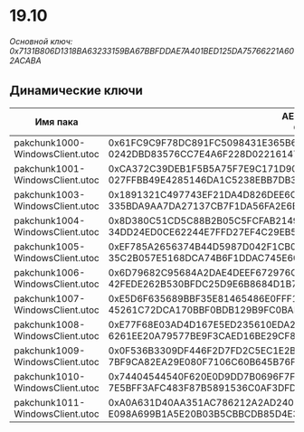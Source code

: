 # 19.10

###### Основной ключ: 0x7131B806D1318BA63233159BA67BBFDDAE7A401BED125DA75766221A602ACABA

## Динамические ключи

| Имя пака                              | AES Ключ</br>GUID                                                                                            | HiRes Текстуры |
|-----------------------------------|---------------------------------------------------------------------------------------------------------|-------------------|
| pakchunk1000-WindowsClient.utoc   | 0x61FC9C9F78DC891FC5098431E365B618CCCCA77A40DEB81B2FA5A7566252B714</br>0242DBD83576CC7E4A6F228D02216147 | ❌                 |
| pakchunk1001-WindowsClient.utoc   | 0xCA372C39DEB1F5B5A75F7E9C171D90DFFCE01EB0AB9EE5B08AE65EC6B75C33CB</br>027FFBB49E4285146DA1C5238EBB7DB3 | ❌                 |
| pakchunk1003-WindowsClient.utoc   | 0x1891321C497743EF21DA4D826DEE6C7C6D6534B9971D2B6CDE7FB44181F82A38</br>335BDA9AA7DA27137CB7F1DA56FA2E6B | ❌                 |
| pakchunk1004-WindowsClient.utoc   | 0x8D380C51CD5C88B2B05C5FCFAB214997AB3D230E525D81CA8924E1390846E531</br>34DD24ED0CE62244E7FFD27EF4C29EB5 | ❌                 |
| pakchunk1005-WindowsClient.utoc   | 0xEF785A2656374B44D5987D042F1CB0EA9E45CC546B2135AA3A6A1B1FD17632AF</br>35C2B057E5168DCA74B6F1DDAC745E60 | ❌                 |
| pakchunk1006-WindowsClient.utoc   | 0x6D79682C95684A2DAE4DEEF672976C07CA409943CACE6C703C2D863E11C55619</br>42FEDE262B530BFDC25D9E6B8684D1B7 | ❌                 |
| pakchunk1007-WindowsClient.utoc   | 0xE5D6F635689BBF35E81465486E0FFF1E494BC31B8650558EEED2863D2B4E3365</br>45261C72DCA170BBF0BDB129B9FC0BAF | ❌                 |
| pakchunk1008-WindowsClient.utoc   | 0xE77F68E03AD4D167E5ED235610EDA29BCFD96282FB08124EBF3FB784DD1C7390</br>6261EE20A79577BE9F3CAED16BE29CF8 | ❌                 |
| pakchunk1009-WindowsClient.utoc   | 0x0F536B3309DF446F2D7FD2C5EC1E2BEEB439DCCDA70AD3EFDB9AA3C36D93F4C4</br>7BF9CA82EA29E080F7106C60B645B76F | ❌                 |
| pakchunk1010-WindowsClient.utoc   | 0x74404544540F620E0D9DD7B0696F7FAC40E95B437C54587BB2B4D90E7D1A7A31</br>7E5BFF3AFC483F87B5891536C0AF3DFD | ❌                 |
| pakchunk1011-WindowsClient.utoc   | 0xA0A631D40AA351AC786212A2AD24037B205240D9129842834BBABE53FE0AB335</br>E098A699B1A5E20B03B5CBBCDB85D4E3 | ❌                 |
